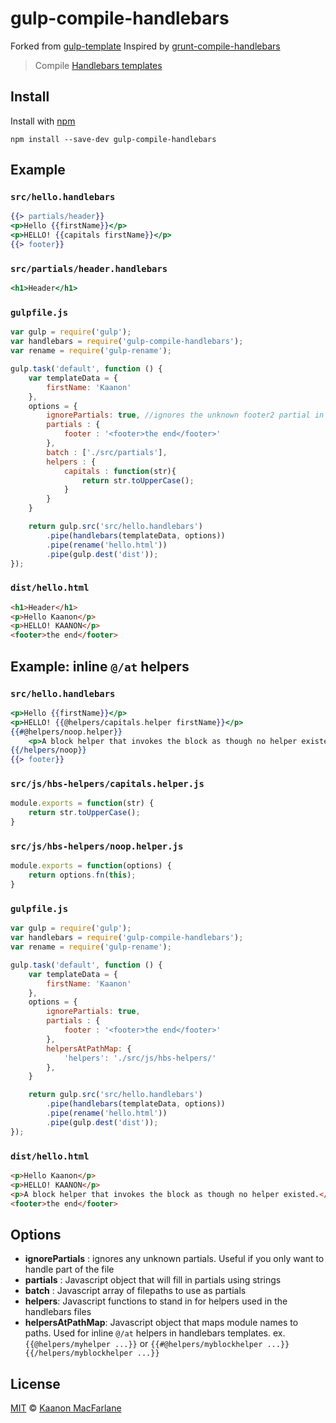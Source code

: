 # gulp-compile-handlebars
Forked from [gulp-template](https://github.com/sindresorhus/gulp-template)
Inspired by [grunt-compile-handlebars](https://github.com/patrickkettner/grunt-compile-handlebars)

> Compile [Handlebars templates](http://www.handlebarsjs.com/)

## Install

Install with [npm](https://npmjs.org/package/gulp-compile-handlebars)

```
npm install --save-dev gulp-compile-handlebars
```


## Example

### `src/hello.handlebars`

```handlebars
{{> partials/header}}
<p>Hello {{firstName}}</p>
<p>HELLO! {{capitals firstName}}</p>
{{> footer}}
```

### `src/partials/header.handlebars`

```handlebars
<h1>Header</h1>
```

### `gulpfile.js`

```js
var gulp = require('gulp');
var handlebars = require('gulp-compile-handlebars');
var rename = require('gulp-rename');

gulp.task('default', function () {
	var templateData = {
		firstName: 'Kaanon'
	},
	options = {
		ignorePartials: true, //ignores the unknown footer2 partial in the handlebars template, defaults to false
		partials : {
			footer : '<footer>the end</footer>'
		},
		batch : ['./src/partials'],
		helpers : {
			capitals : function(str){
				return str.toUpperCase();
			}
		}
	}

	return gulp.src('src/hello.handlebars')
		.pipe(handlebars(templateData, options))
		.pipe(rename('hello.html'))
		.pipe(gulp.dest('dist'));
});
```

### `dist/hello.html`

```html
<h1>Header</h1>
<p>Hello Kaanon</p>
<p>HELLO! KAANON</p>
<footer>the end</footer>
```


## Example: inline `@/at` helpers

### `src/hello.handlebars`

```handlebars
<p>Hello {{firstName}}</p>
<p>HELLO! {{@helpers/capitals.helper firstName}}</p>
{{#@helpers/noop.helper}}
	<p>A block helper that invokes the block as though no helper existed.</p>
{{/helpers/noop}}
{{> footer}}
```

### `src/js/hbs-helpers/capitals.helper.js`

```js
module.exports = function(str) {
    return str.toUpperCase();
}
```

### `src/js/hbs-helpers/noop.helper.js`

```js
module.exports = function(options) {
	return options.fn(this);
}
```


### `gulpfile.js`

```js
var gulp = require('gulp');
var handlebars = require('gulp-compile-handlebars');
var rename = require('gulp-rename');

gulp.task('default', function () {
	var templateData = {
		firstName: 'Kaanon'
	},
	options = {
		ignorePartials: true,
		partials : {
			footer : '<footer>the end</footer>'
		},
		helpersAtPathMap: {
			'helpers': './src/js/hbs-helpers/'
		},
	}

	return gulp.src('src/hello.handlebars')
		.pipe(handlebars(templateData, options))
		.pipe(rename('hello.html'))
		.pipe(gulp.dest('dist'));
});
```

### `dist/hello.html`

```html
<p>Hello Kaanon</p>
<p>HELLO! KAANON</p>
<p>A block helper that invokes the block as though no helper existed.</p>
<footer>the end</footer>
```


## Options

- __ignorePartials__ : ignores any unknown partials. Useful if you only want to handle part of the file
- __partials__ : Javascript object that will fill in partials using strings
- __batch__ : Javascript array of filepaths to use as partials
- __helpers__: Javascript functions to stand in for helpers used in the handlebars files
- __helpersAtPathMap__: Javascript object that maps module names to paths. Used for inline `@/at` helpers in handlebars templates. ex. `{{@helpers/myhelper ...}}` or `{{#@helpers/myblockhelper ...}}{{/helpers/myblockhelper ...}}`

## License

[MIT](http://opensource.org/licenses/MIT) © [Kaanon MacFarlane](http://kaanon.com)
